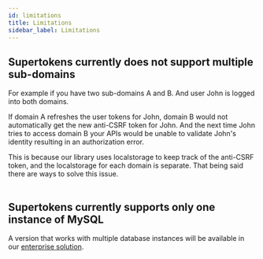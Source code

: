 ```yaml
---
id: limitations
title: Limitations
sidebar_label: Limitations
---
```


## Supertokens currently does not support multiple sub-domains

For example if you have two sub-domains A and B. And user John is logged into both domains.

If domain A refreshes the user tokens for John, domain B would not automatically get the new anti-CSRF token for John. And the next time John tries to access domain B your APIs would be unable to validate John's identity resulting in an authorization error.

<div class="specialNote">
This is because our library uses localstorage to keep track of the anti-CSRF token, and the localstorage for each domain is separate. That being said there are ways to solve this issue.
</div>
<br/>

## Supertokens currently supports only one instance of MySQL

A version that works with multiple database instances will be available in our [enterprise solution](https://supertokens.io/enterprise).